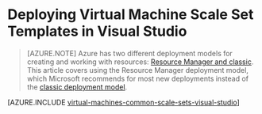 <properties
	pageTitle="Deploying Virtual Machine Scale Set Templates in Visual Studio | Azure"
	description="How to deploy Virtual Machine Scale Set using a Visual Studio Resource Group Deployment"
	services="virtual-machines-linux"
	documentationCenter=""
	authors="gbowerman"
	manager="timlt"
	editor=""
	tags="azure-resource-manager"/>

<tags
	ms.service="virtual-machines-linux"
	ms.date="12/11/2015"
	wacn.date=""/>

# Deploying Virtual Machine Scale Set Templates in Visual Studio

> [AZURE.NOTE] Azure has two different deployment models for creating and working with resources:  [Resource Manager and classic](/documentation/articles/resource-manager-deployment-model).  This article covers using the Resource Manager deployment model, which Microsoft recommends for most new deployments instead of the [classic deployment model](/documentation/articles/virtual-machines-windows-classic-create-powershell).

[AZURE.INCLUDE [virtual-machines-common-scale-sets-visual-studio](../includes/virtual-machines-common-scale-sets-visual-studio.md)]
